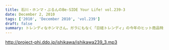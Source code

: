 ```yaml
---
title: 石川・ホンマ・ぶるんのBe-SIDE Your Life! vol.239-3
date: December 2, 2010
tags: ['2010', 'December 2010', 'vol.239']
draft: false
summary: トレンディなホンマさん。ガラにもなく「日経トレンディ」の今年のヒット商品特大号を熟読中！そしてわたくしNAMAEも同じ物を～～。NAMAE
---
```


http://project-phi.ddo.jp/ishikawa/ishikawa239_3.mp3